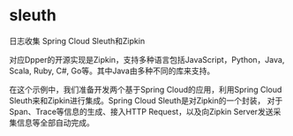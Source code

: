 # sleuth
日志收集
Spring Cloud Sleuth和Zipkin

对应Dpper的开源实现是Zipkin，支持多种语言包括JavaScript，Python，Java, Scala, Ruby, C#, Go等。其中Java由多种不同的库来支持。

在这个示例中，我们准备开发两个基于Spring Cloud的应用，利用Spring Cloud Sleuth来和Zipkin进行集成。Spring Cloud Sleuth是对Zipkin的一个封装，
对于Span、Trace等信息的生成、接入HTTP Request，以及向Zipkin Server发送采集信息等全部自动完成。


